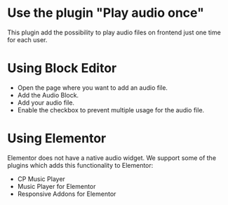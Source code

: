# Use the plugin "Play audio once"

This plugin add the possibility to play audio files on frontend just one time for each user.

# Using Block Editor

- Open the page where you want to add an audio file.
- Add the Audio Block. 
- Add your audio file.
- Enable the checkbox to prevent multiple usage for the audio file.

# Using Elementor

Elementor does not have a native audio widget. We support some of the plugins which adds this functionality
to Elementor:

* CP Music Player
* Music Player for Elementor
* Responsive Addons for Elementor